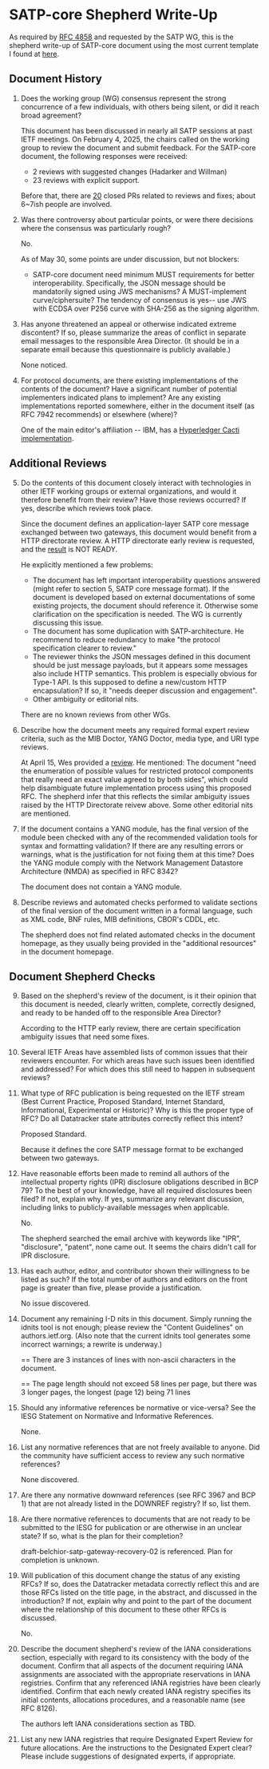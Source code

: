 # SATP-core Shepherd Write-Up

As required by [RFC 4858](https://www.rfc-editor.org/rfc/rfc4858.txt) and requested by the SATP WG, this is the shepherd write-up of SATP-core document using the most current template I found at [here](https://datatracker.ietf.org/doc/shepherdwriteup-template/individual).


## Document History
1. Does the working group (WG) consensus represent the strong concurrence of a
few individuals, with others being silent, or did it reach broad agreement?

    This document has been discussed in nearly all SATP sessions at past IETF meetings. On February 4, 2025, the chairs called on the working group to review the document and submit feedback. For the SATP-core document, the following responses were received:

    * 2 reviews with suggested changes (Hadarker and Willman)
    * 23 reviews with explicit support. 

    Before that, there are [20](https://github.com/ietf-satp/draft-ietf-satp-core/pulls?q=is%3Apr+is%3Aclosed) closed PRs related to reviews and fixes; about 6~7ish people are involved.

2. Was there controversy about particular points, or were there decisions where
the consensus was particularly rough?

    No.

    As of May 30, some points are under discussion, but not blockers:
    * SATP-core document need minimum MUST requirements for better interoperability. Specifically, the JSON message should be mandatorily signed using JWS mechanisms? A MUST-implement curve/ciphersuite? The tendency of consensus is yes-- use JWS with ECDSA over P256 curve with SHA-256 as the signing algorithm.

3. Has anyone threatened an appeal or otherwise indicated extreme discontent? If
so, please summarize the areas of conflict in separate email messages to the
responsible Area Director. (It should be in a separate email because this
questionnaire is publicly available.)

    None noticed.

4. For protocol documents, are there existing implementations of the contents of
the document? Have a significant number of potential implementers indicated
plans to implement? Are any existing implementations reported somewhere,
either in the document itself (as RFC 7942 recommends) or elsewhere
(where)?

    One of the main editor's affiliation -- IBM, has a [Hyperledger Cacti implementation](https://hyperledger-cacti.github.io/cacti/).

## Additional Reviews

5. Do the contents of this document closely interact with technologies in other
IETF working groups or external organizations, and would it therefore benefit
from their review? Have those reviews occurred? If yes, describe which
reviews took place.

    Since the document defines an application-layer SATP core message exchanged between two gateways, this document would benefit from a HTTP directorate review. A HTTP directorate early review is requested, and the [result](https://datatracker.ietf.org/doc/review-ietf-satp-core-00-httpdir-early-pardue-2023-04-28/) is NOT READY.

    He explicitly mentioned a few problems:

    * The document has left important interoperability questions answered (might refer to section 5, SATP core message format). If the document is developed based on external documentations of some existing projects, the document should reference it. Otherwise some clarification on the specification is needed. The WG is currently discussing this issue.
    * The document has some duplication with SATP-architecture. He recommend to reduce redundancy to make "the protocol specification clearer to review."
    * The reviewer thinks the JSON messages defined in this document should be just message payloads, but it appears some messages also include HTTP semantics. This problem is especially obvious for Type-1 API. Is this supposed to define a new/custom HTTP encapsulation? If so, it "needs deeper discussion and engagement".
    * Other ambiguity or editorial nits.

    There are no known reviews from other WGs.

6. Describe how the document meets any required formal expert review criteria,
such as the MIB Doctor, YANG Doctor, media type, and URI type reviews.

    At April 15, Wes provided a [review](https://mailarchive.ietf.org/arch/msg/sat/myjl2gZ1emR4JuGObSJKHE6IswE/). He mentioned: The document "need the enumeration of possible values for restricted protocol components that really need an exact value agreed to by both sides", which could help disambiguate future implementation process using this proposed RFC. The shepherd infer that this reflects the similar ambiguity issues raised by the HTTP Directorate reivew above. Some other editorial nits are mentioned.

7. If the document contains a YANG module, has the final version of the module
been checked with any of the recommended validation tools for syntax and
formatting validation? If there are any resulting errors or warnings, what is
the justification for not fixing them at this time? Does the YANG module
comply with the Network Management Datastore Architecture (NMDA) as specified
in RFC 8342?

    The document does not contain a YANG module.

8. Describe reviews and automated checks performed to validate sections of the
final version of the document written in a formal language, such as XML code,
BNF rules, MIB definitions, CBOR's CDDL, etc.

    The shepherd does not find related automated checks in the document homepage, as they usually being provided in the "additional resources" in the document homepage.

## Document Shepherd Checks
9. Based on the shepherd's review of the document, is it their opinion that this
document is needed, clearly written, complete, correctly designed, and ready
to be handed off to the responsible Area Director?

    According to the HTTP early review, there are certain specification ambiguity issues that need some fixes.

10. Several IETF Areas have assembled lists of common issues that their
reviewers encounter. For which areas have such issues been identified
and addressed? For which does this still need to happen in subsequent
reviews?

11. What type of RFC publication is being requested on the IETF stream (Best
Current Practice, Proposed Standard, Internet Standard,
Informational, Experimental or Historic)? Why is this the proper type
of RFC? Do all Datatracker state attributes correctly reflect this intent?

    Proposed Standard. 
    
    Because it defines the core SATP message format to be exchanged between two gateways.

12. Have reasonable efforts been made to remind all authors of the intellectual
property rights (IPR) disclosure obligations described in BCP 79? To
the best of your knowledge, have all required disclosures been filed? If
not, explain why. If yes, summarize any relevant discussion, including links
to publicly-available messages when applicable.

    No.

    The shepherd searched the email archive with keywords like "IPR", "disclosure", "patent", none came out. It seems the chairs didn't call for IPR disclosure.

13. Has each author, editor, and contributor shown their willingness to be
listed as such? If the total number of authors and editors on the front page
is greater than five, please provide a justification.

    No issue discovered.

14. Document any remaining I-D nits in this document. Simply running the idnits
tool is not enough; please review the "Content Guidelines" on
authors.ietf.org. (Also note that the current idnits tool generates
some incorrect warnings; a rewrite is underway.)

    == There are 3 instances of lines with non-ascii characters in the document.

    == The page length should not exceed 58 lines per page, but there was 3
        longer pages, the longest (page 12) being 71 lines

15. Should any informative references be normative or vice-versa? See the IESG
Statement on Normative and Informative References.

    None.

16. List any normative references that are not freely available to anyone. Did
the community have sufficient access to review any such normative
references?

    None discovered.

17. Are there any normative downward references (see RFC 3967 and BCP 1)  that are not already listed in the DOWNREF registry? If so,
list them.

18. Are there normative references to documents that are not ready to be
submitted to the IESG for publication or are otherwise in an unclear state?
If so, what is the plan for their completion?

    draft-belchior-satp-gateway-recovery-02 is referenced. Plan for completion is unknown.

19. Will publication of this document change the status of any existing RFCs? If
so, does the Datatracker metadata correctly reflect this and are those RFCs
listed on the title page, in the abstract, and discussed in the
introduction? If not, explain why and point to the part of the document
where the relationship of this document to these other RFCs is discussed.

    No.

20. Describe the document shepherd's review of the IANA considerations section,
especially with regard to its consistency with the body of the document.
Confirm that all aspects of the document requiring IANA assignments are
associated with the appropriate reservations in IANA registries. Confirm
that any referenced IANA registries have been clearly identified. Confirm
that each newly created IANA registry specifies its initial contents,
allocations procedures, and a reasonable name (see RFC 8126).

    The authors left IANA considerations section as TBD.

21. List any new IANA registries that require Designated Expert Review for
future allocations. Are the instructions to the Designated Expert clear?
Please include suggestions of designated experts, if appropriate.
